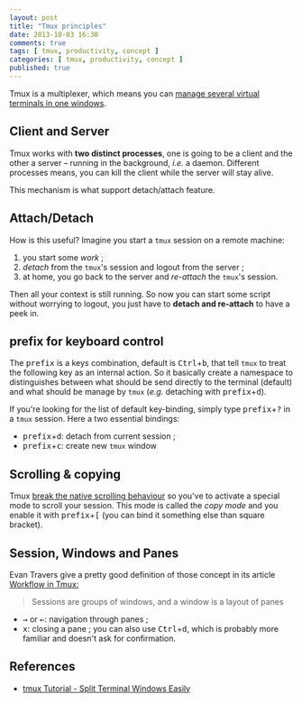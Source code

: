 ```yaml
---
layout: post
title: "Tmux principles"
date: 2013-10-03 16:30
comments: true
tags: [ tmux, productivity, concept ]
categories: [ tmux, productivity, concept ]
published: true
---
```

Tmux is a multiplexer, which means you can [manage several virtual terminals in one windows](https://en.wikipedia.org/wiki/Tmux).
<!--more-->
## Client and Server
Tmux works with **two distinct processes**, one is going to be a client and the other a server – running in the background, _i.e._ a daemon. Different processes means, you can kill the client while the server will stay alive.

This mechanism is what support detach/attach feature.

## Attach/Detach
How is this useful? Imagine you start a ``tmux`` session on a remote machine:

1. you start some _work_ ;
2. _detach_ from the ``tmux``'s session and logout from the server ;
3. at home, you go back to the server and _re-attach_ the ``tmux``'s session.

Then all your context is still running. So now you can start some script without worrying to logout, you just have to **detach and re-attach** to have a peek in.

## <kdb>prefix</kdb> for keyboard control
The <kbd>prefix</kbd> is a keys combination, default is <kbd>Ctrl</kbd>+<kbd>b</kbd>, that tell ``tmux`` to treat the following key as an internal action. So it basically create a namespace to distinguishes between what should be send directly to the terminal (default) and what should be manage by ``tmux`` (_e.g._ detaching with <kbd>prefix</kbd>+<kbd>d</kbd>).

If you're looking for the list of default key-binding, simply type <kbd>prefix</kbd>+<kbd>?</kbd> in a ``tmux`` session.
Here a two essential bindings:

* <kbd>prefix</kbd>+<kbd>d</kbd>: detach from current session ;
* <kbd>prefix</kbd>+<kbd>c</kbd>: create new ``tmux`` window


## Scrolling & copying
Tmux [break the native scrolling behaviour](http://youtu.be/wKEGA8oEWXw?t=4m55s) so you've to activate a special mode to scroll your session. This mode is called the *copy mode* and you enable it with <kbd>prefix</kbd>+<kbd>[</kbd> (you can bind it something else than square bracket).

## Session, Windows and Panes
Evan Travers give a pretty good definition of those concept in its article [Workflow in Tmux:](https://coderwall.com/p/_g2vpq)

<blockquote>Sessions are groups of windows, and a window is a layout of panes</blockquote>

* <kbd>→</kbd> or <kbd>←</kbd>: navigation through panes ;
* <kbd>x</kbd>: closing a pane ; you can also use <kbd>Ctrl</kbd>+<kbd>d</kbd>, which is probably more familiar and doesn't ask for confirmation.

## References

* [tmux Tutorial - Split Terminal Windows Easily](http://lukaszwrobel.pl/blog/tmux-tutorial-split-terminal-windows-easily)

